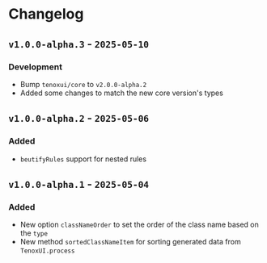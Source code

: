 # Changelog

## `v1.0.0-alpha.3` - `2025-05-10`

### Development

- Bump `tenoxui/core` to `v2.0.0-alpha.2`
- Added some changes to match the new core version's types

## `v1.0.0-alpha.2` - `2025-05-06`

### Added

- `beutifyRules` support for nested rules

## `v1.0.0-alpha.1` - `2025-05-04`

### Added

- New option `classNameOrder` to set the order of the class name based on the `type`
- New method `sortedClassNameItem` for sorting generated data from `TenoxUI.process`
